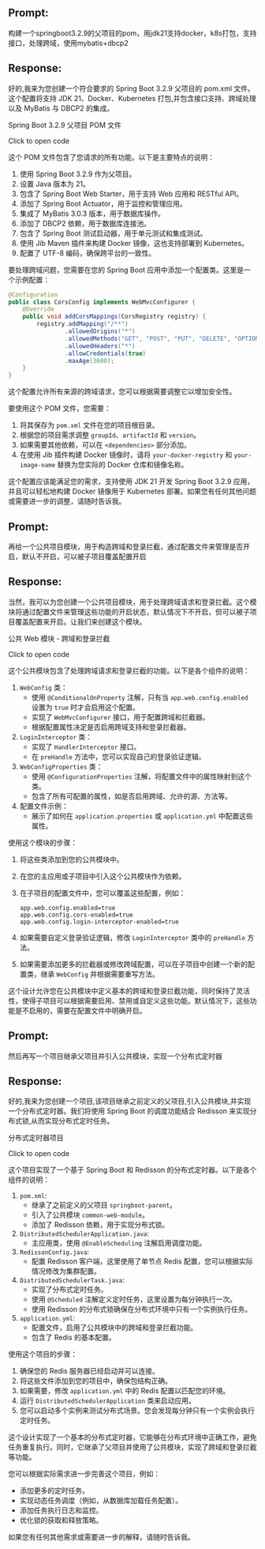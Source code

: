 ## Prompt:
构建一个springboot3.2.9的父项目的pom，用jdk21支持docker，k8s打包，支持接口，处理跨域，使用mybatis+dbcp2

## Response:
好的,我来为您创建一个符合要求的 Spring Boot 3.2.9 父项目的 pom.xml 文件。这个配置将支持 JDK 21、Docker、Kubernetes 打包,并包含接口支持、跨域处理以及 MyBatis 与 DBCP2 的集成。

Spring Boot 3.2.9 父项目 POM 文件

Click to open code

这个 POM 文件包含了您请求的所有功能。以下是主要特点的说明：

1.  使用 Spring Boot 3.2.9 作为父项目。
2.  设置 Java 版本为 21。
3.  包含了 Spring Boot Web Starter，用于支持 Web 应用和 RESTful API。
4.  添加了 Spring Boot Actuator，用于监控和管理应用。
5.  集成了 MyBatis 3.0.3 版本，用于数据库操作。
6.  添加了 DBCP2 依赖，用于数据库连接池。
7.  包含了 Spring Boot 测试启动器，用于单元测试和集成测试。
8.  使用 Jib Maven 插件来构建 Docker 镜像，这也支持部署到 Kubernetes。
9.  配置了 UTF-8 编码，确保跨平台的一致性。

要处理跨域问题，您需要在您的 Spring Boot 应用中添加一个配置类。这里是一个示例配置：

```java
@Configuration
public class CorsConfig implements WebMvcConfigurer {
    @Override
    public void addCorsMappings(CorsRegistry registry) {
        registry.addMapping("/**")
                .allowedOrigins("*")
                .allowedMethods("GET", "POST", "PUT", "DELETE", "OPTIONS")
                .allowedHeaders("*")
                .allowCredentials(true)
                .maxAge(3600);
    }
}
```

这个配置允许所有来源的跨域请求，您可以根据需要调整它以增加安全性。

要使用这个 POM 文件，您需要：

1.  将其保存为 `pom.xml` 文件在您的项目根目录。
2.  根据您的项目需求调整 `groupId`、`artifactId` 和 `version`。
3.  如果需要其他依赖，可以在 `<dependencies>` 部分添加。
4.  在使用 Jib 插件构建 Docker 镜像时，请将 `your-docker-registry` 和 `your-image-name` 替换为您实际的 Docker 仓库和镜像名称。

这个配置应该能满足您的需求，支持使用 JDK 21 开发 Spring Boot 3.2.9 应用，并且可以轻松地构建 Docker 镜像用于 Kubernetes 部署。如果您有任何其他问题或需要进一步的调整，请随时告诉我。

## Prompt:
再给一个公共项目模块，用于构造跨域和登录拦截，通过配置文件来管理是否开启，默认不开启，可以被子项目覆盖配置开启

## Response:
当然，我可以为您创建一个公共项目模块，用于处理跨域请求和登录拦截。这个模块将通过配置文件来管理这些功能的开启状态，默认情况下不开启，但可以被子项目覆盖配置来开启。让我们来创建这个模块。

公共 Web 模块 - 跨域和登录拦截

Click to open code

这个公共模块包含了处理跨域请求和登录拦截的功能。以下是各个组件的说明：

1.  `WebConfig` 类：
    *   使用 `@ConditionalOnProperty` 注解，只有当 `app.web.config.enabled` 设置为 `true` 时才会启用这个配置。
    *   实现了 `WebMvcConfigurer` 接口，用于配置跨域和拦截器。
    *   根据配置属性决定是否启用跨域支持和登录拦截器。
2.  `LoginInterceptor` 类：
    *   实现了 `HandlerInterceptor` 接口。
    *   在 `preHandle` 方法中，您可以实现自己的登录验证逻辑。
3.  `WebConfigProperties` 类：
    *   使用 `@ConfigurationProperties` 注解，将配置文件中的属性映射到这个类。
    *   包含了所有可配置的属性，如是否启用跨域、允许的源、方法等。
4.  配置文件示例：
    *   展示了如何在 `application.properties` 或 `application.yml` 中配置这些属性。

使用这个模块的步骤：

1.  将这些类添加到您的公共模块中。
2.  在您的主应用或子项目中引入这个公共模块作为依赖。
3.  在子项目的配置文件中，您可以覆盖这些配置，例如：
    
    ```properties
    app.web.config.enabled=true
    app.web.config.cors-enabled=true
    app.web.config.login-interceptor-enabled=true
    ```
    
4.  如果需要自定义登录验证逻辑，修改 `LoginInterceptor` 类中的 `preHandle` 方法。
5.  如果需要添加更多的拦截器或修改跨域配置，可以在子项目中创建一个新的配置类，继承 `WebConfig` 并根据需要重写方法。

这个设计允许您在公共模块中定义基本的跨域和登录拦截功能，同时保持了灵活性，使得子项目可以根据需要启用、禁用或自定义这些功能。默认情况下，这些功能是不启用的，需要在配置文件中明确开启。

## Prompt:
然后再写一个项目继承父项目并引入公共模块，实现一个分布式定时器

## Response:
好的,我来为您创建一个项目,该项目继承之前定义的父项目,引入公共模块,并实现一个分布式定时器。我们将使用 Spring Boot 的调度功能结合 Redisson 来实现分布式锁,从而实现分布式定时任务。

分布式定时器项目

Click to open code

这个项目实现了一个基于 Spring Boot 和 Redisson 的分布式定时器。以下是各个组件的说明：

1.  `pom.xml`:
    *   继承了之前定义的父项目 `springboot-parent`。
    *   引入了公共模块 `common-web-module`。
    *   添加了 Redisson 依赖，用于实现分布式锁。
2.  `DistributedSchedulerApplication.java`:
    *   主应用类，使用 `@EnableScheduling` 注解启用调度功能。
3.  `RedissonConfig.java`:
    *   配置 Redisson 客户端，这里使用了单节点 Redis 配置，您可以根据实际情况修改为集群配置。
4.  `DistributedSchedulerTask.java`:
    *   实现了分布式定时任务。
    *   使用 `@Scheduled` 注解定义定时任务，这里设置为每分钟执行一次。
    *   使用 Redisson 的分布式锁确保在分布式环境中只有一个实例执行任务。
5.  `application.yml`:
    *   配置文件，启用了公共模块中的跨域和登录拦截功能。
    *   包含了 Redis 的基本配置。

使用这个项目的步骤：

1.  确保您的 Redis 服务器已经启动并可以连接。
2.  将这些文件添加到您的项目中，确保包结构正确。
3.  如果需要，修改 `application.yml` 中的 Redis 配置以匹配您的环境。
4.  运行 `DistributedSchedulerApplication` 类来启动应用。
5.  您可以启动多个实例来测试分布式场景。您会发现每分钟只有一个实例会执行定时任务。

这个设计实现了一个基本的分布式定时器，它能够在分布式环境中正确工作，避免任务重复执行。同时，它继承了父项目并使用了公共模块，实现了跨域和登录拦截等功能。

您可以根据实际需求进一步完善这个项目，例如：

*   添加更多的定时任务。
*   实现动态任务调度（例如，从数据库加载任务配置）。
*   添加任务执行日志和监控。
*   优化锁的获取和释放策略。

如果您有任何其他需求或需要进一步的解释，请随时告诉我。

